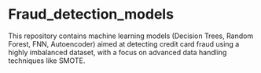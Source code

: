 # Fraud_detection_models
This repository contains machine learning models (Decision Trees, Random Forest, FNN, Autoencoder) aimed at detecting credit card fraud using a highly imbalanced dataset, with a focus on advanced data handling techniques like SMOTE.
